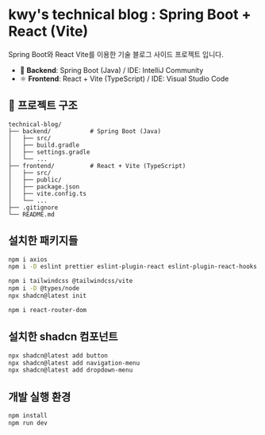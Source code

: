 # kwy's technical blog : Spring Boot + React (Vite)

Spring Boot와 React Vite를 이용한 기술 블로그 사이드 프로젝트 입니다.

- 🧩 **Backend**: Spring Boot (Java) / IDE: IntelliJ Community
- ⚛️ **Frontend**: React + Vite (TypeScript) / IDE: Visual Studio Code

## 📁 프로젝트 구조
```plaintext
technical-blog/  
├── backend/           # Spring Boot (Java)
│   ├── src/  
│   ├── build.gradle  
│   ├── settings.gradle  
│   └── ...  
├── frontend/          # React + Vite (TypeScript)
│   ├── src/  
│   ├── public/  
│   ├── package.json  
│   ├── vite.config.ts  
│   └── ...  
├── .gitignore  
└── README.md  
```

## 설치한 패키지들
```bash
npm i axios
npm i -D eslint prettier eslint-plugin-react eslint-plugin-react-hooks eslint-config-prettier eslint-plugin-prettier @typescript-eslint/eslint-plugin @typescript-eslint/parser

npm i tailwindcss @tailwindcss/vite
npm i -D @types/node
npx shadcn@latest init

npm i react-router-dom
```

## 설치한 shadcn 컴포넌트
```bash
npx shadcn@latest add button
npx shadcn@latest add navigation-menu
npx shadcn@latest add dropdown-menu
```

## 개발 실행 환경
```bash
npm install
npm run dev
```

